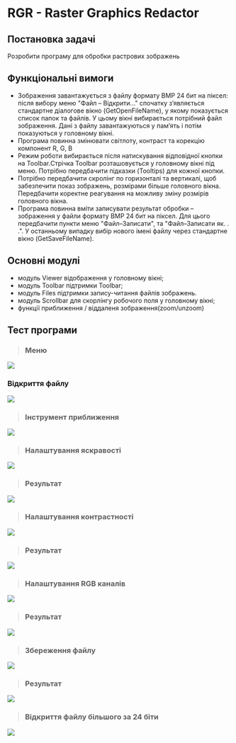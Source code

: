 # RGR - Raster Graphics Redactor

## Постановка задачі

Розробити програму для обробки растрових зображень

## Функціональні вимоги

- Зображення завантажується з файлу формату BMP 24 бит на піксел: після вибору меню "Файл – Відкрити..." спочатку з’являється стандартне діалогове вікно (GetOpenFileName), у якому показується список папок та файлів. У цьому вікні вибирається потрібний файл зображення. Дані з файлу завантажуються у пам’ять і потім показуються у головному вікні.
- Програма повинна  змінювати світлоту, контраст та корекцію компонент R, G, B
- Режим роботи вибирається після натискування відповідної кнопки на Toolbar.Стрічка Toolbar розташовується у головному вікні під меню. Потрібно передбачити підказки (Tooltips) для кожної кнопки.
- Потрібно передбачити скролінг по горизонталі та вертикалі, щоб забезпечити показ  зображень, розмірами більше головного вікна. Передбачити коректне реагування на можливу зміну розмірів головного вікна.
- Програма повинна вміти записувати результат обробки – зображення у файли формату BMP 24 бит на піксел. Для цього передбачити пункти меню "Файл–Записати", та "Файл–Записати як. . .". У останньому випадку вибір нового імені файлу через стандартне вікно (GetSaveFileName).

## Основні модулі

-	модуль Viewer відображення у головному вікні;
-	модуль Toolbar підтримки Toolbar;
-	модуль Files підтримки запису-читання файлів зображень.
- модуль Scrollbar для скорлінгу робочого поля у головному вікні;
- функції приближення / віддаленя зображення(zoom/unzoom)

## Тест програми

> ### Меню

![](./image/1.jpg)

### Відкриття файлу

![](./image/2.jpg)

> ### Інструмент приближення

![](./image/3.jpg)

> ### Налаштування яскравості

![](./image/4.jpg)

> ### Результат

![](./image/4.2.jpg)

> ### Налаштування контрастності

![](./image/5.jpg)

> ### Результат

![](./image/5.2.jpg)

> ### Налаштування RGB каналів

![](./image/6.jpg)

> ### Результат

![](./image/6.2.jpg)

> ### Збереження файлу

![](./image/7.jpg)

> ### Результат

![](./image/7.2.jpg)

> ### Відкриття файлу більшого за 24 біти

![](./image/error.jpg)
